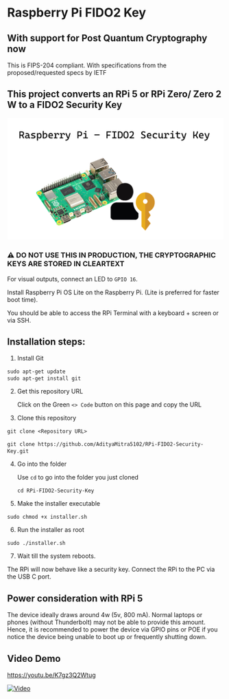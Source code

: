 # Raspberry Pi FIDO2 Key

## With support for Post Quantum Cryptography now

This is FIPS-204 compliant. With specifications from the proposed/requested specs by IETF

## This project converts an RPi 5 or RPi Zero/ Zero 2 W to a FIDO2 Security Key

![Banner](image.png)

### ⚠️ DO NOT USE THIS IN PRODUCTION, THE CRYPTOGRAPHIC KEYS ARE STORED IN CLEARTEXT

For visual outputs, connect an LED to `GPIO 16`.

Install Raspberry Pi OS Lite on the Raspberry Pi. (Lite is preferred for faster boot time).

You should be able to access the RPi Terminal with a keyboard + screen or via SSH.

## Installation steps:

1. Install Git
```
sudo apt-get update
sudo apt-get install git
```

2. Get this repository URL
    
    Click on the Green `<> Code` button on this page and copy the URL

3. Clone this repository
```
git clone <Repository URL>
```

```
git clone https://github.com/AdityaMitra5102/RPi-FIDO2-Security-Key.git
```

4. Go into the folder

    Use `cd` to go into the folder you just cloned

   ```
   cd RPi-FIDO2-Security-Key
   ```

6. Make the installer executable
```
sudo chmod +x installer.sh
```

6. Run the installer as root
```
sudo ./installer.sh
```
7. Wait till the system reboots.

The RPi will now behave like a security key. Connect the RPi to the PC via the USB C port.

## Power consideration with RPi 5

The device ideally draws around 4w (5v, 800 mA). Normal laptops or phones (without Thunderbolt) may not be able to provide this amount. Hence, it is recommended to power the device via GPIO pins or POE if you notice the device being unable to boot up or frequently shutting down.

## Video Demo
https://youtu.be/K7gz3Q2Wtug

[![Video](https://img.youtube.com/vi/K7gz3Q2Wtug/0.jpg)](https://www.youtube.com/watch?v=K7gz3Q2Wtug)
